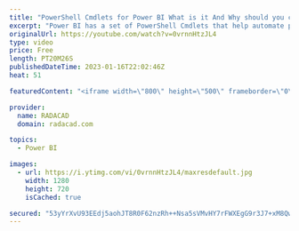 ```yaml
---
title: "PowerShell Cmdlets for Power BI What is it And Why should you care"
excerpt: "Power BI has a set of PowerShell Cmdlets that help automate part of the operations with Power BI. However, PowerShell is not a commonly familiar technology. In the world of Power BI, we are used to working with graphical options and settings provided in the tools and the service. However, using commands"
originalUrl: https://youtube.com/watch?v=0vrnnHtzJL4
type: video
price: Free
length: PT20M26S
publishedDateTime: 2023-01-16T22:02:46Z
heat: 51

featuredContent: "<iframe width=\"800\" height=\"500\" frameborder=\"0\" src=\"https://www.youtube.com/embed/0vrnnHtzJL4\" allow=\"accelerometer; autoplay; encrypted-media; gyroscope; picture-in-picture\" allowfullscreen></iframe>"

provider:
  name: RADACAD
  domain: radacad.com

topics:
  - Power BI

images:
  - url: https://i.ytimg.com/vi/0vrnnHtzJL4/maxresdefault.jpg
    width: 1280
    height: 720
    isCached: true

secured: "53yYrXvU93EEdj5aohJT8R0F62nzRh++Nsa5sVMvHY7rFWXEgG9r3J7+xM8QwC6dCY36Y5mdq0wIaPkXTtkoczkkBLjkPqN8fYIoQrrkFs2PtIDZW6/RTFoOX9YLEjr//Pq5ZVggdto/M5RWLFT6J+vvBxSi2UoYWYH2HogvsOV86G8UqeG3+YdX2UP9gjhPJXGDO48KJd4PNMxq3qihJzKMw4v/Ue5gz+GkXMgVEgJTfNypN5cGnkja8nvLwnNp/BdyinLBvuCWTYhrcZil1/OHY4F3apOkVh3qbiLv2BT/zJjEJZw/yBN73gDhi39q0mB4iXVqUPmK98qtS8OABEj4IPfg44z2dMQaB5P4NRSDOFZOhC+0JJ/yRR1UePco/XngwIGXdmxsut0kJYNfmae081DHwnM7iB5IoFvM5pM=;6dcD4QpQ1KfbqDrRtgOlLw=="
---
```



